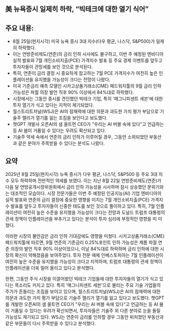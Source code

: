 ## 美 뉴욕증시 일제히 하락, “빅테크에 대한 열기 식어”

## 주요 내용:
*   8월 25일(현지시각) 미국 뉴욕 증시 3대 지수(다우 평균, 나스닥, S&P500)가 일제히 하락했다.
*   이는 연방준비제도(연준)의 금리 인하 시사에도 불구하고, 이번 주 예정된 엔비디아 실적 발표와 7월 개인소비지출(PCE) 가격지수 발표 등 주요 경제 이벤트를 앞두고 투자자들이 관망세를 보인 것으로 분석된다.
*   특히, 연준이 금리 결정 시 중요하게 참고하는 7월 PCE 가격지수가 여전히 높은 인플레이션을 유지했을 가능성이 크다는 전망이 나왔다.
*   미국 기준금리 예측 모델인 시카고상품거래소(CME) 페드워치툴의 9월 금리 인하 가능성은 파월 의장 발언 직후 90% 이상에서 84%대로 하락했다.
*   시장에서는 그동안 증시를 견인했던 빅테크 기업, 특히 '매그니피센트 세븐'에 대한 투자 열기가 식고 있다는 지적이 제기되었다.
*   월스트리트저널(WSJ)은 AI의 잠재력에 대한 의문과 과도한 가치 평가 부담으로 기술주 랠리가 열기를 잃는 조짐을 보인다고 보도했다.
*   챗GPT 개발사 오픈AI의 샘 올트먼 CEO가 "우리는 AI 버블 속에 있다"고 언급하는 등 AI 붐이 거품일 수 있다는 우려도 확산되고 있다.
*   기술주 약세 속에서 연준의 금리 인하가 이루어질 경우, 그동안 소외되었던 부동산과 같은 분야가 주목받을 수 있다는 분석도 나왔다.

## 요약
2025년 8월 25일(현지시각) 뉴욕 증시가 다우 평균, 나스닥, S&P500 등 주요 3대 지수 모두 하락하며 전반적인 약세를 보였다. 이는 지난 8월 22일 연방준비제도(연준)가 다음 달 연방공개시장위원회에서 금리 인하 가능성을 시사하며 잠시 상승했던 분위기와는 대조적인 모습이다. 시장 전문가들은 이번 주 예정된 인공지능(AI) 기업 엔비디아의 실적 발표와 연준의 금리 결정에 중요한 영향을 미치는 7월 개인소비지출(PCE) 가격지수 발표를 앞두고 투자자들이 신중한 태도를 보인 것으로 풀이하고 있다. 특히, 7월 인플레이션이 여전히 높은 수준을 유지했을 가능성이 크다는 전망과 도널드 트럼프 대통령의 관세 정책이 인플레이션을 부추기고 있다는 분석이 투자 심리에 부정적인 영향을 미 미쳤다.

이러한 시장의 불안감은 금리 인하 기대감에도 영향을 미쳤다. 시카고상품거래소(CME) 페드워치툴에 따르면, 9월 연준의 기준금리 0.25%포인트 인하 가능성은 제롬 파월 연준 의장의 발언 직후 90% 이상이었으나, 이날 84%대로 하락하며 금리 인하에 대한 시장의 확신이 약해졌음을 보여주었다. 투자 전문 매체 인베스토피아는 7월 인플레이션이 여전히 높은 수준을 유지했을 가능성이 크다고 지적하며, 트럼프 대통령의 관세 정책이 인플레이션을 더욱 밀어 올리고 있다고 분석했다.

한편, 그동안 주식 시장을 이끌어왔던 빅테크 기업들에 대한 투자자들의 열기가 식고 있다는 목소리도 커지고 있다. 특히 '매그니피센트 세븐'으로 불리는 주요 기술 기업들의 주가가 흔들리는 조짐을 보이고 있으며, 월스트리트저널(WSJ)은 AI의 잠재력에 대한 의문과 과도한 가치 평가 부담으로 기술주 랠리가 열기를 잃고 있다고 보도했다. 챗GPT를 개발한 오픈AI의 샘 올트먼 CEO가 "우리는 AI 버블 속에 있다"고 언급하는 등 AI 붐이 거품일 수 있다는 우려가 확산되면서, 투자자들은 기술주 외 다른 분야로 눈을 돌릴 가능성도 제기되고 있다. WSJ는 연준이 금리를 인하할 경우 그동안 뒤처졌던 부동산과 같은 부문들이 다시 주목받을 수 있다고 분석했다.